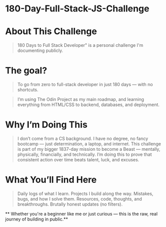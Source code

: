 # 180-Day-Full-Stack-JS-Challenge

# About This Challenge

>180 Days to Full Stack Developer" is a personal challenge I'm documenting publicly.

# The goal?
>To go from zero to full-stack developer in just 180 days — with no shortcuts.

>I’m using The Odin Project as my main roadmap, and learning everything from HTML/CSS to backend, databases, and deployment.

# Why I’m Doing This</h3>
>I don’t come from a CS background. I have no degree, no fancy bootcamp — just determination, a laptop, and internet.
>This challenge is part of my bigger 1837-day mission to become a Beast — mentally, physically, financially, and technically.
>I’m doing this to prove that consistent action over time beats talent, luck, and excuses.

# What You’ll Find Here

>Daily logs of what I learn.
>Projects I build along the way.
>Mistakes, bugs, and how I solve them.
>Resources, code, thoughts, and breakthroughs.
>Brutally honest updates (no filters).

** Whether you're a beginner like me or just curious — this is the raw, real journey of building in public.**
